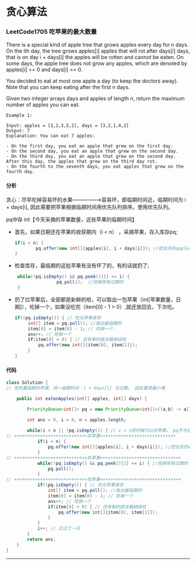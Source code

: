 # 贪心算法

### LeetCode1705 吃苹果的最大数量

There is a special kind of apple tree that grows apples every day for n days. On the ith day, the tree grows apples\[i] apples that will rot after days\[i] days, that is on day i + days\[i] the apples will be rotten and cannot be eaten. On some days, the apple tree does not grow any apples, which are denoted by apples\[i] == 0 and days\[i] == 0.

You decided to eat at most one apple a day (to keep the doctors away). Note that you can keep eating after the first n days.

Given two integer arrays days and apples of length n, return the maximum number of apples you can eat.

```
Example 1:

Input: apples = [1,2,3,5,2], days = [3,2,1,4,2]
Output: 7
Explanation: You can eat 7 apples:

- On the first day, you eat an apple that grew on the first day.
- On the second day, you eat an apple that grew on the second day.
- On the third day, you eat an apple that grew on the second day. After this day, the apples that grew on the third day rot.
- On the fourth to the seventh days, you eat apples that grew on the fourth day.
```

#### 分析

贪心：尽早吃掉容易坏的水果——————>容易坏，即临期时间近，临期时间为 i + days\[i], 因此需要把苹果根据临期时间用优先队列排序。使用优先队列。

pq中存 int【今天采摘的苹果数量，这些苹果的临期时间】

*   首先，如果日期还在苹果的收获期内（i < n） ，采摘苹果，存入库存pq;

    ```java
    if(i < n) {
    		pq.offer(new int[]{apples[i], i + days[i]}); //把当天的apple存进去
    } 
    ```
*   检查库存，最临期的这批苹果有没有坏了的，有的话就扔了;

    ```java
     while(!pq.isEmpty() && pq.peek()[1] <= i) { 
                    pq.poll();  //挖掉所有过期的
     }
    ```
*   扔了烂苹果后，全部都是新鲜的啦，可以取出一包苹果（int\[苹果数量，日期]），吃掉一个，如果没吃完（item\[0] - 1 > 0）,就还放回去，下次吃。

    ```java
    if(!pq.isEmpty()) { // 吃光苹果库存
         int[] item = pq.poll(); //取出最临期的
         item[0] = item[0] - 1; // 吃掉一个
         ans++; // 吃掉一个
         if(item[0] > 0) { // 还有剩的放冰箱继续吃
             pq.offer(new int[]{item[0], item[1]});  
         }
    }  
    ```

#### 代码

```java
class Solution {
// 先吃最临期的苹果，统一临期时间：i + days[i] 天过期， 因此要用最小堆

    public int eatenApples(int[] apples, int[] days) {

        PriorityQueue<int[]> pq = new PriorityQueue<int[]>((a,b) -> a[1] - b[1]); // 按过期时间升序

        int ans = 0, i = 0, n = apples.length;
        
        while(i < n || !pq.isEmpty()) { // i < n的时候可以存苹果， pq不为空的时候可以吃库存
// ++++++++++++++++++++++++++++存苹果+++++++++++++++++++++++++++++
            if(i < n) {
                pq.offer(new int[]{apples[i], i + days[i]}); //把当天的apple存进去
            } 
// ++++++++++++++++++++++++++++扔苹果+++++++++++++++++++++++++++++++
            while(!pq.isEmpty() && pq.peek()[1] <= i) { //挖掉所有过期的
                pq.poll();
            }
// ++++++++++++++++++++++++++++吃苹果+++++++++++++++++++++++++++++++
            if(!pq.isEmpty()) { // 吃光苹果库存
                int[] item = pq.poll(); //取出最临期的
                item[0] = item[0] - 1; // 吃掉一个
                ans++; // 吃掉一个
                if(item[0] > 0) { // 还有剩的放冰箱继续吃
                    pq.offer(new int[]{item[0], item[1]});  
                }
            }  
            i++; // 又过了一天
        }
        return ans;
    }
}
```

***
